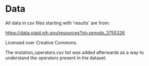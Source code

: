 # Data

All data in csv files starting with 'results' are from:

https://data.niaid.nih.gov/resources?id=zenodo_3755326

Licensed over Creative Commons.

The mutation_operators.csv list was added afterwards as a way to understand the operators present in the dataset.
